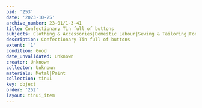 ```yaml
---
pid: '253'
date: '2023-10-25'
archive_number: 23-01/1-3-41
title: Confectionary Tin full of buttons
subjects: Clothing & Accessories|Domestic Labour|Sewing & Tailoring|Food & Drink
description: Confectionary Tin full of buttons
extent: '1'
condition: Good
date_unvalidated: Unknown
creator: Unknown
collector: Unknown
materials: Metal|Paint
collection: tinui
key: object
order: '252'
layout: tinui_item
---
```

